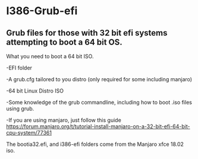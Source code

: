 # I386-Grub-efi
Grub files for those with 32 bit efi systems attempting to boot a 64 bit OS. 
---------------------------------------------------------------------------------------

What you need to boot a 64 bit ISO.

-EFI folder


-A grub.cfg tailored to you distro (only required for some including manjaro)

-64 bit Linux Distro ISO

-Some knowledge of the grub commandline, including how to boot .iso files using grub. 

-If you are using manjaro, just follow this guide https://forum.manjaro.org/t/tutorial-install-manjaro-on-a-32-bit-efi-64-bit-cpu-system/77361

The bootia32.efi, and i386-efi folders come from the Manjaro xfce 18.02 iso.
